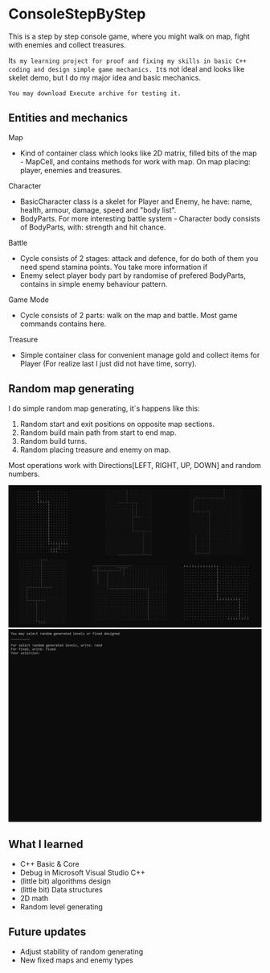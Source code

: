 # ConsoleStepByStep

This is a step by step console game, where you might walk on map, fight with enemies and collect treasures.

It`s my learning project for proof and fixing my skills in basic C++ coding and design simple game mechanics. It`s not ideal and looks like skelet demo, but I do my major idea and basic mechanics.

```
You may download Execute archive for testing it.
```


## Entities and mechanics

Map
* Kind of container class which looks like 2D matrix, filled bits of the map - MapCell, and contains methods for work with map. On map placing: player, enemies and treasures.

Character
* BasicCharacter class is a skelet for Player and Enemy, he have: name, health, armour, damage, speed and "body list".
* BodyParts. For more interesting battle system - Character body consists of BodyParts, with: strength and hit chance.

Battle
* Cycle consists of 2 stages: attack and defence, for do both of them you need spend stamina points. You take more information if 
* Enemy select player body part by randomise of prefered BodyParts, contains in simple enemy behaviour pattern.

Game Mode
* Cycle consists of 2 parts: walk on the map and battle. Most game commands contains here.

Treasure
* Simple container class for convenient manage gold and collect items for Player (For realize last I just did not have time, sorry).


## Random map generating
I do simple random map generating, it`s happens like this:
1. Random start and exit positions on opposite map sections.
2. Random build main path from start to end map.
3. Random build turns.
4. Random placing treasure and enemy on map.

Most operations work with Directions[LEFT, RIGHT, UP, DOWN] and random numbers.

![maps](article_materials/maps.jpg)
![random generating](article_materials/rand-map-build.gif)


## What I learned

* C++ Basic & Core
* Debug in Microsoft Visual Studio C++
* (little bit) algorithms design
* (little bit) Data structures
* 2D math
* Random level generating


## Future updates

* Adjust stability of random generating
* New fixed maps and enemy types
